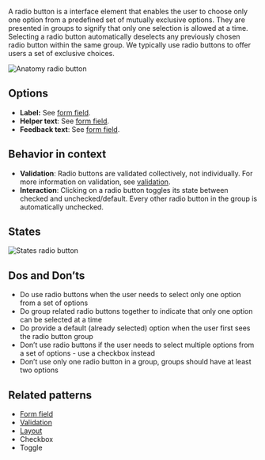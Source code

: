 A radio button is a interface element that enables the user to choose only one option from a predefined set of mutually exclusive options. They are presented in groups to signify that only one selection is allowed at a time. Selecting a radio button automatically deselects any previously chosen radio button within the same group. We typically use radio buttons to offer users a set of exclusive choices.

![Anatomy radio button](https://www.figma.com/design/wEptRgAezDU1z80Cn3eZ0o/iX-Pattern-Illustrations?node-id=3749-1785&t=VCAAFzKIYCDb7nIX-4)

## Options

- **Label:** See [form field](forms/forms-field.md).
- **Helper text**: See [form field](forms/forms-field.md).
- **Feedback text**: See [form field](forms/forms-field.md).

## Behavior in context

- **Validation**: Radio buttons are validated collectively, not individually. For more information on validation, see [validation](forms/forms-validation.mdx).
- **Interaction**: Clicking on a radio button toggles its state between checked and unchecked/default. Every other radio button in the group is automatically unchecked.

## States

![States radio button](https://www.figma.com/design/wEptRgAezDU1z80Cn3eZ0o/iX-Pattern-Illustrations?node-id=3387-8703&t=ZvZOV5vvqWRxmqyv-4)

## Dos and Don’ts

- Do use radio buttons when the user needs to select only one option from a set of options  
- Do group related radio buttons together to indicate that only one option can be selected at a time
- Do provide a default (already selected) option when the user first sees the radio button group
- Don’t use radio buttons if the user needs to select multiple options from a set of options - use a checkbox instead  
- Don’t use only one radio button in a group, groups should have at least two options

## Related patterns

- [Form field](forms/forms-field.md)
- [Validation](forms/forms-validation.mdx)
- [Layout](forms/forms-layout.md)
- Checkbox
- Toggle
